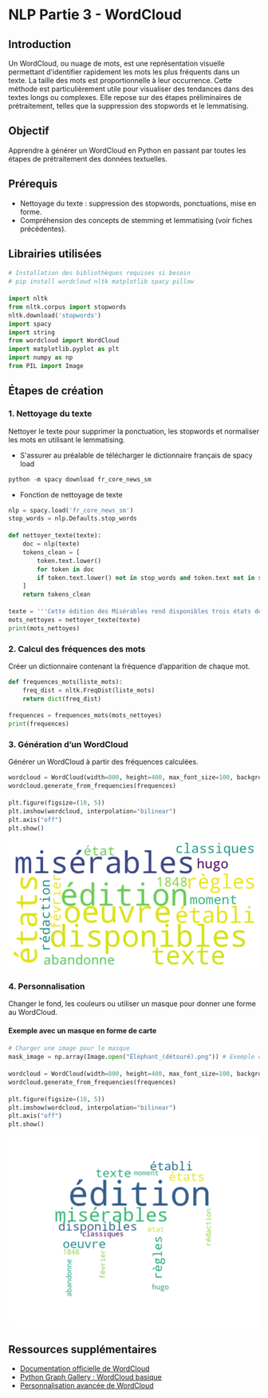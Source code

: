 # NLP Partie 3 - WordCloud

## Introduction

Un WordCloud, ou nuage de mots, est une représentation visuelle permettant d’identifier rapidement les mots les plus fréquents dans un texte. La taille des mots est proportionnelle à leur occurrence. Cette méthode est particulièrement utile pour visualiser des tendances dans des textes longs ou complexes. Elle repose sur des étapes préliminaires de prétraitement, telles que la suppression des stopwords et le lemmatising.

## Objectif

Apprendre à générer un WordCloud en Python en passant par toutes les étapes de prétraitement des données textuelles. 

## Prérequis

- Nettoyage du texte : suppression des stopwords, ponctuations, mise en forme.
- Compréhension des concepts de stemming et lemmatising (voir fiches précédentes).

## Librairies utilisées

```python
# Installation des bibliothèques requises si besoin
# pip install wordcloud nltk matplotlib spacy pillow

import nltk
from nltk.corpus import stopwords
nltk.download('stopwords')
import spacy
import string
from wordcloud import WordCloud
import matplotlib.pyplot as plt
import numpy as np
from PIL import Image
```

## Étapes de création

### 1. Nettoyage du texte

Nettoyer le texte pour supprimer la ponctuation, les stopwords et normaliser les mots en utilisant le lemmatising.

- S'assurer au préalable de télécharger le dictionnaire français de spacy load
```python
python -m spacy download fr_core_news_sm
```

- Fonction de nettoyage de texte
```python
nlp = spacy.load('fr_core_news_sm')
stop_words = nlp.Defaults.stop_words

def nettoyer_texte(texte):
    doc = nlp(texte)
    tokens_clean = [
        token.text.lower()
        for token in doc
        if token.text.lower() not in stop_words and token.text not in string.punctuation
    ]
    return tokens_clean

texte = '''Cette édition des Misérables rend disponibles trois états de l'oeuvre: son texte, établi selon les règles classiques, son état au moment où Hugo en abandonne la rédaction en février 1848."'''
mots_nettoyes = nettoyer_texte(texte)
print(mots_nettoyes)
```

### 2. Calcul des fréquences des mots

Créer un dictionnaire contenant la fréquence d’apparition de chaque mot.

```python
def frequences_mots(liste_mots):
    freq_dist = nltk.FreqDist(liste_mots)
    return dict(freq_dist)

frequences = frequences_mots(mots_nettoyes)
print(frequences)
```

### 3. Génération d’un WordCloud

Générer un WordCloud à partir des fréquences calculées.

```python
wordcloud = WordCloud(width=800, height=400, max_font_size=100, background_color="white")
wordcloud.generate_from_frequencies(frequences)

plt.figure(figsize=(10, 5))
plt.imshow(wordcloud, interpolation="bilinear")
plt.axis("off")
plt.show()
```

![wordcloud](../../images/wordcloud.png)

### 4. Personnalisation

Changer le fond, les couleurs ou utiliser un masque pour donner une forme au WordCloud.

#### Exemple avec un masque en forme de carte

```python
# Charger une image pour le masque
mask_image = np.array(Image.open("Éléphant_(détouré).png")) # Exemple d'image à fond blanc (avoir un contour précis)

wordcloud = WordCloud(width=800, height=400, max_font_size=100, background_color="white", mask=mask_image)
wordcloud.generate_from_frequencies(frequences)

plt.figure(figsize=(10, 5))
plt.imshow(wordcloud, interpolation="bilinear")
plt.axis("off")
plt.show()
```
![wordcloud](../../images/mask_wordcloud.png)

## Ressources supplémentaires

- [Documentation officielle de WordCloud](https://amueller.github.io/word_cloud/)
- [Python Graph Gallery : WordCloud basique](https://python-graph-gallery.com/260-basic-wordcloud/)
- [Personnalisation avancée de WordCloud](https://python-graph-gallery.com/261-custom-python-wordcloud/)
